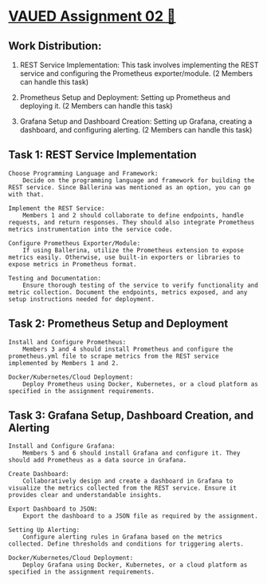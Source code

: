 # <u>VAUED Assignment 02 👀</u>

## Work Distribution:

1. REST Service Implementation: This task involves implementing the REST service and configuring the Prometheus exporter/module. (2 Members can handle this task)

2. Prometheus Setup and Deployment: Setting up Prometheus and deploying it. (2 Members can handle this task)

3. Grafana Setup and Dashboard Creation: Setting up Grafana, creating a dashboard, and configuring alerting. (2 Members can handle this task)


## Task 1: REST Service Implementation

    Choose Programming Language and Framework:
        Decide on the programming language and framework for building the REST service. Since Ballerina was mentioned as an option, you can go with that.

    Implement the REST Service:
        Members 1 and 2 should collaborate to define endpoints, handle requests, and return responses. They should also integrate Prometheus metrics instrumentation into the service code.

    Configure Prometheus Exporter/Module:
        If using Ballerina, utilize the Prometheus extension to expose metrics easily. Otherwise, use built-in exporters or libraries to expose metrics in Prometheus format.

    Testing and Documentation:
        Ensure thorough testing of the service to verify functionality and metric collection. Document the endpoints, metrics exposed, and any setup instructions needed for deployment.

## Task 2: Prometheus Setup and Deployment

    Install and Configure Prometheus:
        Members 3 and 4 should install Prometheus and configure the prometheus.yml file to scrape metrics from the REST service implemented by Members 1 and 2.

    Docker/Kubernetes/Cloud Deployment:
        Deploy Prometheus using Docker, Kubernetes, or a cloud platform as specified in the assignment requirements.

## Task 3: Grafana Setup, Dashboard Creation, and Alerting

    Install and Configure Grafana:
        Members 5 and 6 should install Grafana and configure it. They should add Prometheus as a data source in Grafana.

    Create Dashboard:
        Collaboratively design and create a dashboard in Grafana to visualize the metrics collected from the REST service. Ensure it provides clear and understandable insights.

    Export Dashboard to JSON:
        Export the dashboard to a JSON file as required by the assignment.

    Setting Up Alerting:
        Configure alerting rules in Grafana based on the metrics collected. Define thresholds and conditions for triggering alerts.

    Docker/Kubernetes/Cloud Deployment:
        Deploy Grafana using Docker, Kubernetes, or a cloud platform as specified in the assignment requirements.
